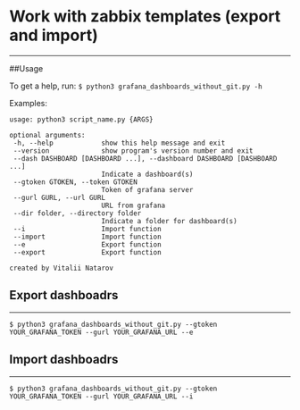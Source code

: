 #  Work with zabbix templates (export and import)
-------------------------------------------------

##Usage

To get a help, run:
 ```$ python3 grafana_dashboards_without_git.py -h```

 Examples:
 ```
 usage: python3 script_name.py {ARGS}

optional arguments:
  -h, --help            show this help message and exit
  --version             show program's version number and exit
  --dash DASHBOARD [DASHBOARD ...], --dashboard DASHBOARD [DASHBOARD ...]
                        Indicate a dashboard(s)
  --gtoken GTOKEN, --token GTOKEN
                        Token of grafana server
  --gurl GURL, --url GURL
                        URL from grafana
  --dir folder, --directory folder
                        Indicate a folder for dashboard(s)
  --i                   Import function
  --import              Import function
  --e                   Export function
  --export              Export function

created by Vitalii Natarov
```

## Export dashboadrs
-------------------
```
$ python3 grafana_dashboards_without_git.py --gtoken YOUR_GRAFANA_TOKEN --gurl YOUR_GRAFANA_URL --e
```

## Import dashboadrs
-------------------
```
$ python3 grafana_dashboards_without_git.py --gtoken YOUR_GRAFANA_TOKEN --gurl YOUR_GRAFANA_URL --i
```
